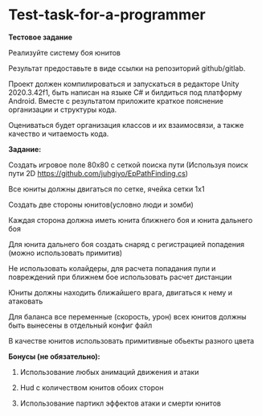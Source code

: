 # Test-task-for-a-programmer

<b> Тестовое задание </b>

Реализуйте систему боя юнитов

Результат предоставьте в виде ссылки на репозиторий github/gitlab. 

Проект должен компилироваться и запускаться в редакторе Unity 2020.3.42f1, быть написан на языке C# и билдиться под платформу Android.
Вместе с результатом приложите краткое пояснение организации и структуры кода.

Оцениваться будет организация классов и их взаимосвязи, а также качество и читаемость кода.


<b>Задание:</b>

Создать игровое поле 80х80 с сеткой поиска пути (Используя поиск пути 2D https://github.com/juhgiyo/EpPathFinding.cs)

Все юниты должны двигаться по сетке, ячейка сетки 1х1

Создать две стороны юнитов(условно люди и зомби)

Каждая сторона должна иметь юнита ближнего боя и юнита дальнего боя

Для юнита дальнего боя создать снаряд с регистрацией попадения (можно использовать примитив)

Не использовать колайдеры, для расчета попадания пули и повреждений при ближнем бое использовать расчет дистанции

Юниты должны находить ближайшего врага, двигаться к нему и атаковать

Для баланса все переменные (скорость, урон) всех юнитов должны быть вынесены в отдельный конфиг файл

В качестве юнитов использовать примитивные обьекты разного цвета



<b>Бонусы (не обязательно):</b>

1. Использование любых анимаций движения и атаки

2. Hud с количеством юнитов обоих сторон

3. Использование партикл эффектов атаки и смерти юнитов



